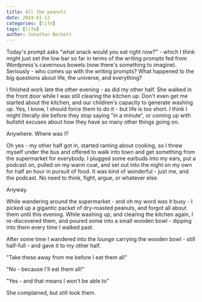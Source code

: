 ```yaml
---
title: All the peanuts
date: 2024-01-12
categories: [life]
tags: [life]
author: Jonathan Beckett
---
```


Today's prompt asks "what snack would you eat right now?" - which I think might just set the low bar so far in terms of the writing prompts fed from Wordpress's cavernous bowels (now there's something to imagine). Seriously - who comes up with the writing prompts? What happened to the big questions about life, the universe, and everything?

I finished work late the other evening - as did my other half. She walked in the front door while I was still clearing the kitchen up. Don't even get me started about the kitchen, and our children's capacity to generate washing up. Yes, I know, I should force them to do it - but life is too short. I think I might literally die before they stop saying "in a minute", or coming up with bullshit excuses about how they have so many other things going on.

Anywhere. Where was I?

Oh yes - my other half got in, started ranting about cooking, so I threw myself under the bus and offered to walk into town and get something from the supermarket for everybody. I plugged some earbuds into my ears, put a podcast on, pulled on my warm coat, and set out into the night on my own for half an hour in pursuit of food. It was kind of wonderful - just me, and the podcast. No need to think, fight, argue, or whatever else.

Anyway.

While wandering around the supermarket - and oh my word was it busy - I picked up a gigantic packet of dry-roasted peanuts, and forgot all about them until this evening. While washing up, and clearing the kitchen again, I re-discovered them, and poured some into a small wooden bowl - dipping into them every time I walked past.

After some time I wandered into the lounge carrying the wooden bowl - still half-full - and gave it to my other half.

"Take these away from me before I eat them all"

"No - because I'll eat them all!"

"Yes - and that means I won't be able to"

She complained, but still took them.